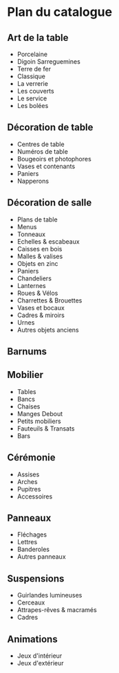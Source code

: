 # Plan du catalogue


## Art de la table
-   Porcelaine
-   Digoin Sarreguemines
-   Terre de fer
-   Classique
-   La verrerie
-   Les couverts
-   Le service
-   Les bolées
## Décoration de table
-   Centres de table
-   Numéros de table
-   Bougeoirs et photophores
-   Vases et contenants
-   Paniers
-   Napperons
## Décoration de salle
-   Plans de table
-   Menus
-   Tonneaux
-   Echelles & escabeaux
-   Caisses en bois
-   Malles & valises
-   Objets en zinc
-   Paniers
-   Chandeliers
-   Lanternes
-   Roues & Vélos
-   Charrettes & Brouettes
-   Vases et bocaux
-   Cadres & miroirs
-   Urnes
-   Autres objets anciens
## Barnums
## Mobilier
-   Tables
-   Bancs
-   Chaises  
-   Manges Debout
-   Petits mobiliers
-   Fauteuils & Transats
-   Bars
## Cérémonie
-   Assises
-   Arches
-   Pupitres
-   Accessoires
## Panneaux
-   Fléchages
-   Lettres
-   Banderoles
-   Autres panneaux
## Suspensions
-   Guirlandes lumineuses
-   Cerceaux
-   Attrapes-rêves & macramés
-   Cadres
## Animations
-   Jeux d'intérieur
-   Jeux d'extérieur
